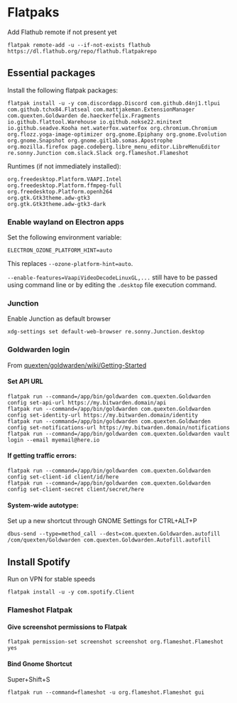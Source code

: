 # Flatpaks

Add Flathub remote if not present yet
```
flatpak remote-add -u --if-not-exists flathub https://dl.flathub.org/repo/flathub.flatpakrepo
```
## Essential packages
Install the following flatpak packages:
```
flatpak install -u -y com.discordapp.Discord com.github.d4nj1.tlpui com.github.tchx84.Flatseal com.mattjakeman.ExtensionManager com.quexten.Goldwarden de.haeckerfelix.Fragments io.github.flattool.Warehouse io.github.nokse22.minitext io.github.seadve.Kooha net.waterfox.waterfox org.chromium.Chromium org.flozz.yoga-image-optimizer org.gnome.Epiphany org.gnome.Evolution org.gnome.Snapshot org.gnome.gitlab.somas.Apostrophe org.mozilla.firefox page.codeberg.libre_menu_editor.LibreMenuEditor re.sonny.Junction com.slack.Slack org.flameshot.Flameshot
```
Runtimes (if not immediately installed):
```
org.freedesktop.Platform.VAAPI.Intel
org.freedesktop.Platform.ffmpeg-full
org.freedesktop.Platform.openh264
org.gtk.Gtk3theme.adw-gtk3
org.gtk.Gtk3theme.adw-gtk3-dark
```
### Enable wayland on Electron apps
Set the following environment variable:
```
ELECTRON_OZONE_PLATFORM_HINT=auto
```
This replaces `--ozone-platform-hint=auto`.

`--enable-features=VaapiVideoDecodeLinuxGL,...` still have to be passed using command line or by editing the `.desktop` file execution command. 
### Junction
Enable Junction as default browser
```
xdg-settings set default-web-browser re.sonny.Junction.desktop
```
### Goldwarden login
From [quexten/goldwarden/wiki/Getting-Started](https://github.com/quexten/goldwarden/wiki/Getting-Started)
#### Set API URL
```
flatpak run --command=/app/bin/goldwarden com.quexten.Goldwarden config set-api-url https://my.bitwarden.domain/api
flatpak run --command=/app/bin/goldwarden com.quexten.Goldwarden config set-identity-url https://my.bitwarden.domain/identity
flatpak run --command=/app/bin/goldwarden com.quexten.Goldwarden config set-notifications-url https://my.bitwarden.domain/notifications
flatpak run --command=/app/bin/goldwarden com.quexten.Goldwarden vault login --email myemail@here.io
```
#### If getting traffic errors:
```
flatpak run --command=/app/bin/goldwarden com.quexten.Goldwarden config set-client-id client/id/here
flatpak run --command=/app/bin/goldwarden com.quexten.Goldwarden config set-client-secret client/secret/here
```
#### System-wide autotype:
Set up a new shortcut through GNOME Settings for CTRL+ALT+P
```
dbus-send --type=method_call --dest=com.quexten.Goldwarden.autofill /com/quexten/Goldwarden com.quexten.Goldwarden.Autofill.autofill
```
## Install Spotify
Run on VPN for stable speeds
```
flatpak install -u -y com.spotify.Client
```
### Flameshot Flatpak

#### Give screenshot permissions to Flatpak
```
flatpak permission-set screenshot screenshot org.flameshot.Flameshot yes
```
#### Bind Gnome Shortcut 
Super+Shift+S
```
flatpak run --command=flameshot -u org.flameshot.Flameshot gui
```
